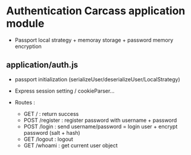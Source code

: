 # Authentication Carcass application module

- Passport local strategy + memoray storage + password memory encryption 

## application/auth.js

- passport initialization (serializeUser/deserializeUser/LocalStrategy)
- Express session setting / cookieParser...

- Routes :
	- GET / : return success
	- POST /register : register password with username + password
	- POST /login : send username/password = login user + encrypt password (salt + hash)
	- GET /logout : logout
	- GET /whoami : get current user object
